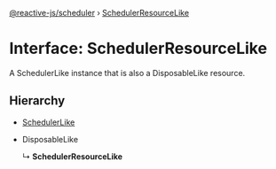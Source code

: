 [@reactive-js/scheduler](../README.md) › [SchedulerResourceLike](schedulerresourcelike.md)

# Interface: SchedulerResourceLike

A SchedulerLike instance that is also a DisposableLike resource.

## Hierarchy

* [SchedulerLike](schedulerlike.md)

* DisposableLike

  ↳ **SchedulerResourceLike**
